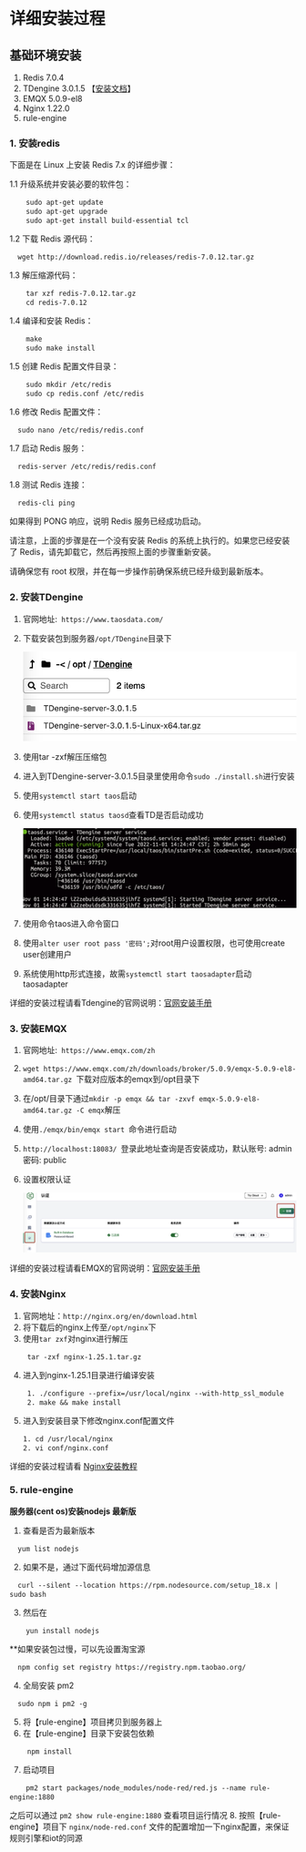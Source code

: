 
# 详细安装过程

## 基础环境安装

1. Redis 7.0.4
2. TDengine 3.0.1.5 【[安装文档](https://docs.taosdata.com/get-started/package/)】
3. EMQX 5.0.9-el8
4. Nginx 1.22.0
5. rule-engine

### 1. 安装redis

下面是在 Linux 上安装 Redis 7.x 的详细步骤：

1.1 升级系统并安装必要的软件包：

```shell
    sudo apt-get update
    sudo apt-get upgrade
    sudo apt-get install build-essential tcl
```


1.2 下载 Redis 源代码：

```shell
  wget http://download.redis.io/releases/redis-7.0.12.tar.gz

```


1.3 解压缩源代码：

```shell
    tar xzf redis-7.0.12.tar.gz
    cd redis-7.0.12
```


1.4 编译和安装 Redis：
```shell
    make
    sudo make install
```

1.5 创建 Redis 配置文件目录：

```shell
    sudo mkdir /etc/redis
    sudo cp redis.conf /etc/redis
```

1.6 修改 Redis 配置文件：

```shell
  sudo nano /etc/redis/redis.conf

```
1.7 启动 Redis 服务：
```shell
  redis-server /etc/redis/redis.conf

```
1.8 测试 Redis 连接：

```shell
  redis-cli ping

```

如果得到 PONG 响应，说明 Redis 服务已经成功启动。

请注意，上面的步骤是在一个没有安装 Redis 的系统上执行的。如果您已经安装了 Redis，请先卸载它，然后再按照上面的步骤重新安装。

请确保您有 root 权限，并在每一步操作前确保系统已经升级到最新版本。

### 2. 安装TDengine

1. 官网地址:` https://www.taosdata.com/`

2. 下载安装包到服务器`/opt/TDengine`目录下

   ![image-20221101170836289](../../public/imgs/guide/install/image-20221101170836289.png)

3. 使用tar -zxf解压压缩包

4. 进入到TDengine-server-3.0.1.5目录里使用命令`sudo ./install.sh`进行安装

5. 使用`systemctl start taos`启动

6. 使用`systemctl status taosd`查看TD是否启动成功

   ![image-20221101172357637](../../public/imgs/guide/install/image-20221101172357637.png)

7. 使用命令taos进入命令窗口

8. 使用`alter user root pass '密码';`对root用户设置权限，也可使用create user创建用户

9. 系统使用http形式连接，故需`systemctl start taosadapter`启动taosadapter

详细的安装过程请看Tdengine的官网说明：[官网安装手册](https://docs.taosdata.com/get-started/package/)


### 3. 安装EMQX

1. 官网地址:` https://www.emqx.com/zh`

2. `wget https://www.emqx.com/zh/downloads/broker/5.0.9/emqx-5.0.9-el8-amd64.tar.gz `下载对应版本的emqx到/opt目录下

3. 在/opt/目录下通过`mkdir -p emqx && tar -zxvf emqx-5.0.9-el8-amd64.tar.gz -C emqx`解压

4. 使用`./emqx/bin/emqx start `命令进行启动

5. `http://localhost:18083/ `登录此地址查询是否安装成功，默认账号: admin 密码: public

6. 设置权限认证

   ![image-20221101231856257](../../public/imgs/guide/install/image-20221101231856257.png)

详细的安装过程请看EMQX的官网说明：[官网安装手册](https://www.emqx.io/docs/zh/v5.0/deploy/install.html)


### 4.  安装Nginx

1. 官网地址：`http://nginx.org/en/download.html`
2. 将下载后的nginx上传至`/opt/nginx`下
3. 使用`tar zxf`对nginx进行解压
   ```shell
    tar -zxf nginx-1.25.1.tar.gz
   ```
4. 进入到nginx-1.25.1目录进行编译安装
   ```shell
    1. ./configure --prefix=/usr/local/nginx --with-http_ssl_module
    2. make && make install
   ```
5. 进入到安装目录下修改nginx.conf配置文件
   ```shell
   1. cd /usr/local/nginx
   2. vi conf/nginx.conf
   ```

详细的安装过程请看 [Nginx安装教程](https://www.runoob.com/linux/nginx-install-setup.html)

### 5.  rule-engine

**服务器(cent os)安装nodejs 最新版**

1. 查看是否为最新版本

```shell
  yum list nodejs
``` 

2. 如果不是，通过下面代码增加源信息
```shell
  curl --silent --location https://rpm.nodesource.com/setup_18.x | sudo bash
```

3. 然后在

```shell
    yun install nodejs
```

**如果安装包过慢，可以先设置淘宝源  
```shell
  npm config set registry https://registry.npm.taobao.org/
```

4. 全局安装 pm2 
```shell
  sudo npm i pm2 -g
 ```
5. 将【rule-engine】项目拷贝到服务器上
6. 在【rule-engine】目录下安装包依赖
   ```shell
    npm install
    ```
7. 启动项目 
```shell
    pm2 start packages/node_modules/node-red/red.js --name rule-engine:1880
```
之后可以通过 `pm2 show rule-engine:1880` 查看项目运行情况
8. 按照【rule-engine】项目下 `nginx/node-red.conf` 文件的配置增加一下nginx配置，来保证规则引擎和iot的同源




